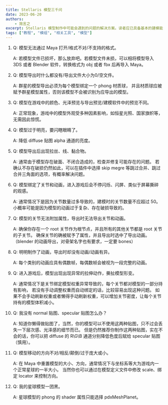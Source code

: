 ```yaml
---
title: Stellaris 模型三千问
date: 2023-06-20
authors:
    - 简言之
excerpt: Stellaris 模型制作中可能会遇到的问题的解决方案。读者应已具备基本的建模能力。以下 QA 更适用于 Maya。
tags: ["教程", "模组", "相关工具", "模型"]
---
```


1. Q: 模型无法通过 Maya 打开/格式不对/不支持的格式。

   A: 若模型文件已损坏，那么放弃吧。若模型文件未损，可以相将模型导入 3DS 或者 Blender 软件，转换格式为 obj 或者 fbx 后再导入 Maya。

2. Q: 模型导出时什么都没有/导出文件大小为0/空文件。

   A: 群星的模型导出必须为每个模型绑定一个 phong 材质球，
      并且材质球应被赋予群星模型属性，否则该模型不会被识别为应导出的模型。

3. Q: 模型在游戏中的颜色、光泽预览与导出预览/建模软件中的预览不同。

   A: 正常现象，游戏中的模型外观受多种因素影响，如恒星光照、国家旗帜等，无需因此惊慌。

4. Q: 模型过于明亮，要闪瞎眼睛了。

   A: 降低 diffuse 贴图 alpha 通道的亮度。

5. Q: 模型导出后出现拉丝、线、黏合物。

   A: 通常由于模型存在破面、不闭合造成的，检查并修复可能存在的问题。
      若确认不存在破损仍然如此，可以在插件中选择 skip megre 等跳过合并、跳过合并三角面的选项，有概率解决问题。

6. Q: 模型绑定了关节和动画，进入游戏后会不停闪烁、闪屏、类似于屏幕撕碎的观感。

   A: 通常情况下是因为关节数量过多导致的，建模时的关节数量不应超过 50。小概率可能是因为模型的动画过于复杂、存在破损导致的。

7. Q: 模型的关节无法附加属性，导出时无法导出关节和动画。

   A: 确保你存在一个 root 关节作为根节点，并且所有的其他关节都是 root 关节的子关节。
      确保关节的确被赋予了属性，并且导出时选中了导出动画。（blender 的动画导出，对骨架名字也有要求，一定要 bones）

8. Q: 明明制作了动画，导出时却没有动画/动画有异。

   A: 每个类别的动画应具有偶数帧，每偶数帧会被视为一段完整的动画。

9. Q: 进入游戏后，模型出现出现异常的拉伸动作，撕扯模型形变。

   A: 通常情况下是关节绑定模型权重异常导致的，每个关节都对模型的一部分持有影响，
      若没有手动调整权重而自动绑定的话，比较容易出现这种问题。
      如果不会手动刷新权重或者懒得手动刷新权重，可以增加关节密度，让每个关节持有的模型体积减小。

10. Q: 我没有 normal 贴图、specular 贴图怎么办？

    A: 知道你懒得做贴图了，当然，你的模型可以不使用这两种贴图，只不过会丢失一下层次感、光泽感的细节而已。
       但是仍然推荐你制作这两种贴图，实在不会的话，你可以把 diffuse 的 R\G\B 通道分别降低色度后赋给 specular 贴图（慎用）。

11. Q: 模型移动的方向不对/相反/颠倒/过于庞大或小。

    A: 在 Maya 中重置模型的大小、方向，通常情况下与坐标系等大为游戏内一个正常星球的一半大小。
       当然你也可以通过在模型定义文件中修改 scale、绑定 locator 来控制方向。

12. Q: 我的星球模型一团黑。

    A: 星球模型的 phong 的 shader 属性只能选择 pdxMeshPlanet。

